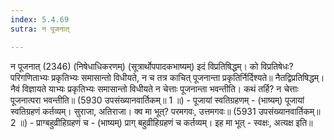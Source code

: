 ```yaml
---
index: 5.4.69
sutra: न पूजनात्

---
```

न पूजनात् (2346) (निषेधाधिकरणम्) (सूत्रार्थोपपादकभाष्यम्) इदं विप्रतिषिद्धम्। को विप्रतिषेधः? परिगणिताभ्यः प्रकृतिभ्यः समासान्तो विधीयते, न च तत्र काचित् पूजनान्ता प्रकृतिर्निर्दिश्यते॥ नैतद्विप्रतिषिद्धम्। नैवं विज्ञायते याभ्यः प्रकृतिभ्यः समासान्तो विधीयते न चेत्ताः पूजनान्ता भवन्तीति। कथं तर्हि? न चेत्ताः पूजनात्परा भवन्तीति॥ (5930 उपसंख्यानवार्तिकम्॥ 1 ॥) - पूजायां स्वतिग्रहणम् - (भाष्यम्) पूजायां स्वतिग्रहणं कर्तव्यम्। सुराजा, अतिराजा। क्व मा भूत्? परमगवः, उत्तमगवः॥ (5931 उपसंख्यानवार्तिकम्॥ 2 ॥) - प्राग्बहुव्रीहिग्रहणं च - (भाष्यम्) प्राग् बहुव्रीहिग्रहणं च कर्तव्यम्। इह मा भूत् - स्वक्षः, अत्यक्ष इति॥